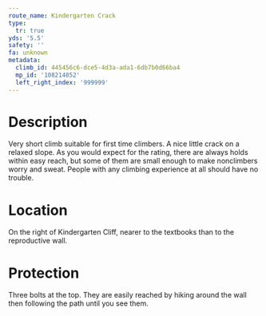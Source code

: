 ```yaml
---
route_name: Kindergarten Crack
type:
  tr: true
yds: '5.5'
safety: ''
fa: unknown
metadata:
  climb_id: 445456c6-dce5-4d3a-ada1-6db7b0d66ba4
  mp_id: '108214852'
  left_right_index: '999999'
---
```

# Description
Very short climb suitable for first time climbers. A nice little crack on a relaxed slope. As you would expect for the rating, there are always holds within easy reach, but some of them are small enough to make nonclimbers worry and sweat. People with any climbing experience at all should have no trouble.

# Location
On the right of Kindergarten Cliff, nearer to the textbooks than to the reproductive wall.

# Protection
Three bolts at the top. They are easily reached by hiking around the wall then following the path until you see them.
